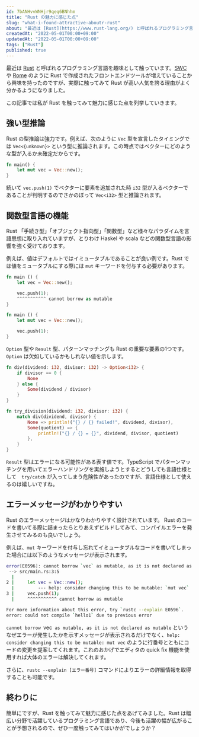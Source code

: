 ```yaml
---
id: 7bANHvvWNHjr9qeq6BNhhm
title: "Rust の魅力に感じた点"
slug: "what-i-found-attractive-aboutr-rust"
about: "最近は [Rust](https://www.rust-lang.org/) と呼ばれるプログラミング言語を趣味として触っています。[SWC](https://swc.rs/) や [Rome](https://rome.tools/) のように Rust で作成されたフロントエンドツールが増えていることから興味を持ったのですが、実際に触ってみて Rust が高い人気を誇る理由がよく分かるようになりました。  この記事では私が Rust を触ってみて魅力に感じた点を列挙していきます。"
createdAt: "2022-05-01T00:00+09:00"
updatedAt: "2022-05-01T00:00+09:00"
tags: ["Rust"]
published: true
---
```

最近は [Rust](https://www.rust-lang.org/) と呼ばれるプログラミング言語を趣味として触っています。[SWC](https://swc.rs/) や [Rome](https://rome.tools/) のように Rust で作成されたフロントエンドツールが増えていることから興味を持ったのですが、実際に触ってみて Rust が高い人気を誇る理由がよく分かるようになりました。

この記事では私が Rust を触ってみて魅力に感じた点を列挙していきます。

## 強い型推論

Rust の型推論は強力です。例えば、次のように `Vec` 型を宣言したタイミングでは `Vec<{unknown}>` という型に推論されます。この時点ではベクターにどのような型が入るか未確定だからです。

```rs
fn main() {
    let mut vec = Vec::new();
}
```

続いて `vec.push(1)` でベクターに要素を追加された時 `i32` 型が入るベクターであることが判明するのでさかのぼって `Vec<i32>` 型と推論されます。

## 関数型言語の機能

Rust 「手続き型」「オブジェクト指向型」「関数型」など様々なパラダイムを言語思想に取り入れていますが、とりわけ Haskel や scala などの関数型言語の影響を強く受けております。

例えば、値はデフォルトではイミュータブルであることが良い例です。Rust では値をミュータブルにする際には `mut` キーワードを付与する必要があります。

```rs
fn main () {
    let vec = Vec::new();

    vec.push(1);
    ^^^^^^^^^^^ cannot borrow as mutable
}
```

```rs
fn main () {
    let mut vec = Vec::new();

    vec.push(1);
}
```

`Option` 型や `Result` 型、パターンマッチングも Rust の重要な要素の1つです。`Option` は欠如しているかもしれない値を示します。

```rs
fn div(dividend: i32, divisor: i32) -> Option<i32> {
    if divisor == 0 {
        None
    } else {
        Some(dividend / divisor)
    }
}

fn try_division(dividend: i32, divisor: i32) {
    match div(dividend, divisor) {
        None => println!("{} / {} failed!", dividend, divisor),
        Some(quotient) => {
            println!("{} / {} = {}", dividend, divisor, quotient)
        },
    }
}
```

`Result` 型はエラーになる可能性がある表す値です。TypeScript でパターンマッチングを用いてエラーハンドリングを実施しようとするとどうしても言語仕様として　`try/catch` が入ってしまう危険性があったのですが、言語仕様として使えるのは嬉しいですね。

## エラーメッセージがわかりやすい

Rust のエラーメッセージはかなりわかりやすく設計されています。 Rust のコードを書いてる際に詰まったらとりあえずビルドしてみて、コンパイルエラーを発生させてみるのも良いでしょう。

例えば、`mut` キーワードを付与し忘れてイミュータブルなコードを書いてしまった場合には以下のようなメッセージが表示されます。

```sh
error[E0596]: cannot borrow `vec` as mutable, as it is not declared as mutable
 --> src/main.rs:3:5
  |
2 |     let vec = Vec::new();
  |         --- help: consider changing this to be mutable: `mut vec`
3 |     vec.push(1);
  |     ^^^^^^^^^^^ cannot borrow as mutable

For more information about this error, try `rustc --explain E0596`.
error: could not compile `hello1` due to previous error
```

`cannot borrow `vec` as mutable, as it is not declared as mutable` というなぜエラーが発生したかを示すメッセージが表示されるだけでなく、`help: consider changing this to be mutable: mut vec` のように行番号とともにコードの変更を提案してくれます。これのおかげでエディタの quick fix 機能を使用すれば大体のエラーは解決してくれます。

さらに、`rustc --explain [エラー番号]` コマンドによりエラーの詳細情報を取得することも可能です。

## 終わりに

簡単にですが、Rust を触ってみて魅力に感じた点をあげてみました。Rust は幅広い分野で活躍しているプログラミング言語であり、今後も活躍の幅が広がることが予想されるので、ぜひ一度触ってみてはいかがでしょうか？

